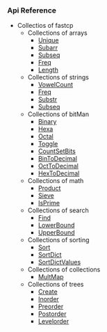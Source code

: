 ### Api Reference

+ Collectios of fastcp
    + Collections of arrays
        - [Unique](#unique)
        - [Subarr](#Subarr)
        - [Subseq](#Subseq)
        - [Freq](#Freq)
        - [Length](#Length)
    + Collections of strings
        - [VowelCount](#VowelCount)
        - [Freq](#Freq)
        - [Substr](#Substr)
        - [Subseq](#Subseq)
    + Collections of bitMan
        - [Binary](#Binary)
        - [Hexa](#Hexa)
        - [Octal](#Octal)
        - [Toggle](#Toggle)
        - [CountSetBits](#CountSetBits)
        - [BinToDecimal](#BinToDecimal)
        - [OctToDecimal](#OctToDecimal)
        - [HexToDecimal](#HexToDecimal)
    + Collections of math
        - [Product](#Product)
        - [Sieve](#Sieve)
        - [IsPrime](#IsPrime)
    + Collections of search
        - [Find](#Find)
        - [LowerBound](#LowerBound)
        - [UpperBound](#UpperBound)
    + Collections of sorting
        - [Sort](#Sort)
        - [SortDict](#SortDict)
        - [SortDictValues](#SortDictValues)
    + Collections of collections
        - [MultMap](#MultMap)
    + Collections of trees
        - [Create](#Create)
        - [Inorder](#Inorder)
        - [Preorder](#Preorder)
        - [Postorder](#Postorder)
        - [Levelorder](#Levelorder)


